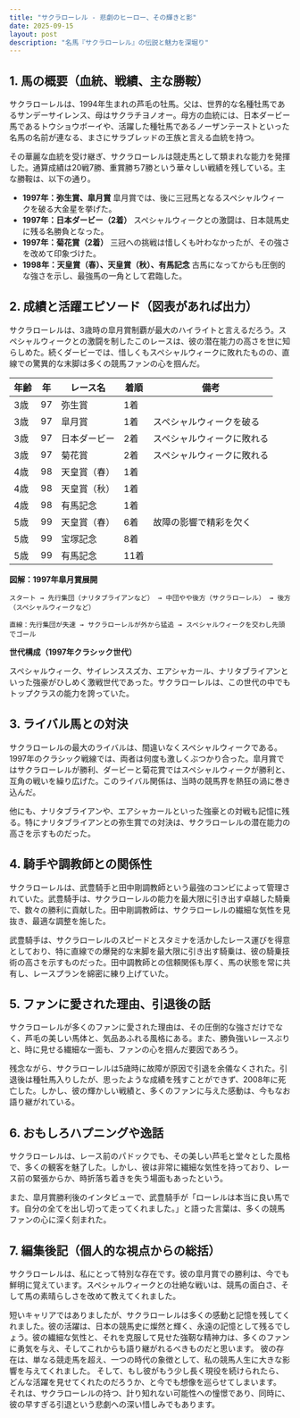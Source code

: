 ```yaml
---
title: "サクラローレル - 悲劇のヒーロー、その輝きと影"
date: 2025-09-15
layout: post
description: "名馬『サクラローレル』の伝説と魅力を深堀り"
---
```


## 1. 馬の概要（血統、戦績、主な勝鞍）

サクラローレルは、1994年生まれの芦毛の牡馬。父は、世界的な名種牡馬であるサンデーサイレンス、母はサクラチヨノオー。母方の血統には、日本ダービー馬であるトウショウボーイや、活躍した種牡馬であるノーザンテーストといった名馬の名前が連なる、まさにサラブレッドの王族と言える血統を持つ。

その華麗な血統を受け継ぎ、サクラローレルは競走馬として類まれな能力を発揮した。通算成績は20戦7勝、重賞勝ち7勝という華々しい戦績を残している。主な勝鞍は、以下の通り。

* **1997年：弥生賞、皐月賞**  皐月賞では、後に三冠馬となるスペシャルウィークを破る大金星を挙げた。
* **1997年：日本ダービー（2着）**  スペシャルウィークとの激闘は、日本競馬史に残る名勝負となった。
* **1997年：菊花賞（2着）**  三冠への挑戦は惜しくも叶わなかったが、その強さを改めて印象づけた。
* **1998年：天皇賞（春）、天皇賞（秋）、有馬記念**  古馬になってからも圧倒的な強さを示し、最強馬の一角として君臨した。


## 2. 成績と活躍エピソード（図表があれば出力）

サクラローレルは、3歳時の皐月賞制覇が最大のハイライトと言えるだろう。スペシャルウィークとの激闘を制したこのレースは、彼の潜在能力の高さを世に知らしめた。続くダービーでは、惜しくもスペシャルウィークに敗れたものの、直線での驚異的な末脚は多くの競馬ファンの心を掴んだ。

| 年齢 | 年 | レース名           | 着順 | 備考                                      |
|-----|----|--------------------|-----|-------------------------------------------|
| 3歳 | 97 | 弥生賞             | 1着 |                                           |
| 3歳 | 97 | 皐月賞             | 1着 | スペシャルウィークを破る                               |
| 3歳 | 97 | 日本ダービー         | 2着 | スペシャルウィークに敗れる                    |
| 3歳 | 97 | 菊花賞             | 2着 | スペシャルウィークに敗れる                    |
| 4歳 | 98 | 天皇賞（春）       | 1着 |                                           |
| 4歳 | 98 | 天皇賞（秋）       | 1着 |                                           |
| 4歳 | 98 | 有馬記念           | 1着 |                                           |
| 5歳 | 99 | 天皇賞（春）       | 6着 | 故障の影響で精彩を欠く                        |
| 5歳 | 99 | 宝塚記念           | 8着 |                                           |
| 5歳 | 99 | 有馬記念           | 11着 |                                           |


**図解：1997年皐月賞展開**

```
スタート → 先行集団（ナリタブライアンなど） → 中団やや後方（サクラローレル） → 後方（スペシャルウィークなど）

直線：先行集団が失速 → サクラローレルが外から猛追 → スペシャルウィークを交わし先頭でゴール
```

**世代構成（1997年クラシック世代）**

スペシャルウィーク、サイレンススズカ、エアシャカール、ナリタブライアンといった強豪がひしめく激戦世代であった。サクラローレルは、この世代の中でもトップクラスの能力を誇っていた。


## 3. ライバル馬との対決

サクラローレルの最大のライバルは、間違いなくスペシャルウィークである。1997年のクラシック戦線では、両者は何度も激しくぶつかり合った。皐月賞ではサクラローレルが勝利、ダービーと菊花賞ではスペシャルウィークが勝利と、互角の戦いを繰り広げた。このライバル関係は、当時の競馬界を熱狂の渦に巻き込んだ。

他にも、ナリタブライアンや、エアシャカールといった強豪との対戦も記憶に残る。特にナリタブライアンとの弥生賞での対決は、サクラローレルの潜在能力の高さを示すものだった。


## 4. 騎手や調教師との関係性

サクラローレルは、武豊騎手と田中剛調教師という最強のコンビによって管理されていた。武豊騎手は、サクラローレルの能力を最大限に引き出す卓越した騎乗で、数々の勝利に貢献した。田中剛調教師は、サクラローレルの繊細な気性を見抜き、最適な調整を施した。

武豊騎手は、サクラローレルのスピードとスタミナを活かしたレース運びを得意としており、特に直線での爆発的な末脚を最大限に引き出す騎乗は、彼の騎乗技術の高さを示すものだった。田中調教師との信頼関係も厚く、馬の状態を常に共有し、レースプランを綿密に練り上げていた。


## 5. ファンに愛された理由、引退後の話

サクラローレルが多くのファンに愛された理由は、その圧倒的な強さだけでなく、芦毛の美しい馬体と、気品あふれる風格にある。また、勝負強いレースぶりと、時に見せる繊細な一面も、ファンの心を掴んだ要因であろう。

残念ながら、サクラローレルは5歳時に故障が原因で引退を余儀なくされた。引退後は種牡馬入りしたが、思ったような成績を残すことができず、2008年に死亡した。しかし、彼の輝かしい戦績と、多くのファンに与えた感動は、今もなお語り継がれている。


## 6. おもしろハプニングや逸話

サクラローレルは、レース前のパドックでも、その美しい芦毛と堂々とした風格で、多くの観客を魅了した。しかし、彼は非常に繊細な気性を持っており、レース前の緊張からか、時折落ち着きを失う場面もあったという。

また、皐月賞勝利後のインタビューで、武豊騎手が「ローレルは本当に良い馬です。自分の全てを出し切って走ってくれました。」と語った言葉は、多くの競馬ファンの心に深く刻まれた。


## 7. 編集後記（個人的な視点からの総括）

サクラローレルは、私にとって特別な存在です。彼の皐月賞での勝利は、今でも鮮明に覚えています。スペシャルウィークとの壮絶な戦いは、競馬の面白さ、そして馬の素晴らしさを改めて教えてくれました。

短いキャリアではありましたが、サクラローレルは多くの感動と記憶を残してくれました。彼の活躍は、日本の競馬史に燦然と輝く、永遠の記憶として残るでしょう。彼の繊細な気性と、それを克服して見せた強靭な精神力は、多くのファンに勇気を与え、そしてこれからも語り継がれるべきものだと思います。  彼の存在は、単なる競走馬を超え、一つの時代の象徴として、私の競馬人生に大きな影響を与えてくれました。  そして、もし彼がもう少し長く現役を続けられたら、どんな活躍を見せてくれたのだろうか、と今でも想像を巡らせてしまいます。  それは、サクラローレルの持つ、計り知れない可能性への憧憬であり、同時に、彼の早すぎる引退という悲劇への深い惜しみでもあります。
